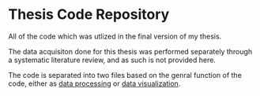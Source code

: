 # Thesis Code Repository
All of the code which was utlized in the final version of my thesis.


The data acquisiton done for this thesis was performed separately through a systematic literature review, and as such is not provided here.


The code is separated into two files based on the genral function of the code, either as [data processing](Data_Processing.ipynb) or [data visualization](Data_Visualization.ipynb).
